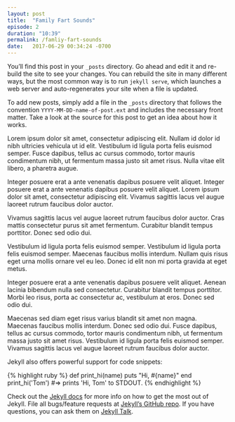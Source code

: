 ```yaml
---
layout: post
title:  "Family Fart Sounds"
episode: 2
duration: "10:39"
permalink: /famliy-fart-sounds
date:   2017-06-29 00:34:24 -0700
---
```


You’ll find this post in your `_posts` directory. Go ahead and edit it and re-build the site to see your changes. You can rebuild the site in many different ways, but the most common way is to run `jekyll serve`, which launches a web server and auto-regenerates your site when a file is updated.

To add new posts, simply add a file in the `_posts` directory that follows the convention `YYYY-MM-DD-name-of-post.ext` and includes the necessary front matter. Take a look at the source for this post to get an idea about how it works.

Lorem ipsum dolor sit amet, consectetur adipiscing elit. Nullam id dolor id nibh ultricies vehicula ut id elit. Vestibulum id ligula porta felis euismod semper. Fusce dapibus, tellus ac cursus commodo, tortor mauris condimentum nibh, ut fermentum massa justo sit amet risus. Nulla vitae elit libero, a pharetra augue.

Integer posuere erat a ante venenatis dapibus posuere velit aliquet. Integer posuere erat a ante venenatis dapibus posuere velit aliquet. Lorem ipsum dolor sit amet, consectetur adipiscing elit. Vivamus sagittis lacus vel augue laoreet rutrum faucibus dolor auctor.

Vivamus sagittis lacus vel augue laoreet rutrum faucibus dolor auctor. Cras mattis consectetur purus sit amet fermentum. Curabitur blandit tempus porttitor. Donec sed odio dui.

Vestibulum id ligula porta felis euismod semper. Vestibulum id ligula porta felis euismod semper. Maecenas faucibus mollis interdum. Nullam quis risus eget urna mollis ornare vel eu leo. Donec id elit non mi porta gravida at eget metus.

Integer posuere erat a ante venenatis dapibus posuere velit aliquet. Aenean lacinia bibendum nulla sed consectetur. Curabitur blandit tempus porttitor. Morbi leo risus, porta ac consectetur ac, vestibulum at eros. Donec sed odio dui.

Maecenas sed diam eget risus varius blandit sit amet non magna. Maecenas faucibus mollis interdum. Donec sed odio dui. Fusce dapibus, tellus ac cursus commodo, tortor mauris condimentum nibh, ut fermentum massa justo sit amet risus. Vestibulum id ligula porta felis euismod semper. Vivamus sagittis lacus vel augue laoreet rutrum faucibus dolor auctor.

Jekyll also offers powerful support for code snippets:

{% highlight ruby %}
def print_hi(name)
  puts "Hi, #{name}"
end
print_hi('Tom')
#=> prints 'Hi, Tom' to STDOUT.
{% endhighlight %}

Check out the [Jekyll docs][jekyll-docs] for more info on how to get the most out of Jekyll. File all bugs/feature requests at [Jekyll’s GitHub repo][jekyll-gh]. If you have questions, you can ask them on [Jekyll Talk][jekyll-talk].

[jekyll-docs]: https://jekyllrb.com/docs/home
[jekyll-gh]:   https://github.com/jekyll/jekyll
[jekyll-talk]: https://talk.jekyllrb.com/
